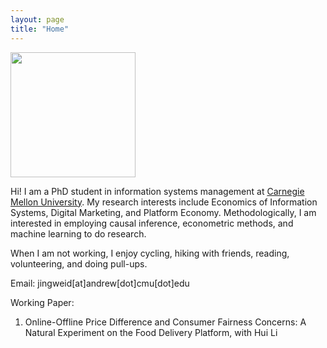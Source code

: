 ```yaml
---
layout: page
title: "Home"
---
```


<img src="/assets/JingweiDaiPhoto4.jpg" width="200px" /> 

Hi! I am a PhD student in information systems management at [Carnegie Mellon University](https://www.cmu.edu/).  My research interests include Economics of Information Systems, Digital Marketing, and Platform Economy. Methodologically, I am interested in employing causal inference, econometric methods, and machine learning to do research.

When I am not working, I enjoy cycling, hiking with friends, reading, volunteering, and doing pull-ups.

Email: jingweid[at]andrew[dot]cmu[dot]edu

Working Paper:

1. Online-Offline Price Difference and Consumer Fairness Concerns: A Natural Experiment on the Food Delivery Platform, with Hui Li

